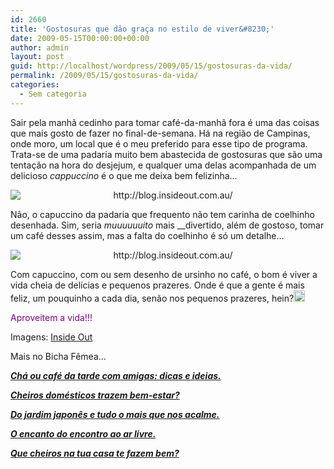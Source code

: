 ```yaml
---
id: 2660
title: 'Gostosuras que dão graça no estilo de viver&#8230;'
date: 2009-05-15T00:00:00+00:00
author: admin
layout: post
guid: http://localhost/wordpress/2009/05/15/gostosuras-da-vida/
permalink: /2009/05/15/gostosuras-da-vida/
categories:
  - Sem categoria
---
```

Sair pela manhã cedinho para tomar café-da-manhã fora é uma das coisas que mais gosto de fazer no final-de-semana. Há na região de Campinas, onde moro, um local que é o meu preferido para esse tipo de programa. Trata-se de uma padaria muito bem abastecida de gostosuras que são uma tentação na hora do desjejum, e qualquer uma delas acompanhada de um delicioso _cappuccino_ é o que me deixa bem felizinha…[](http://www.trololodemulher.com.br/blog/wp-content/uploads/2009/05/clip_image0013.gif)

<p style="text-align: center;">
  <img class="aligncenter" style="display: block; float: none; margin-left: auto; margin-right: auto;" title="http://blog.insideout.com.au/" src="http://3.bp.blogspot.com/_MH-mtZCatOc/Sf6UmTwNWfI/AAAAAAAAAj0/hyiqZnmEdC0/s400/amy1face.jpg" alt="http://blog.insideout.com.au/" />
</p>

Não, o capuccino da padaria que frequento não tem carinha de coelhinho desenhada. Sim, seria _muuuuuuito_ mais __divertido, além de gostoso, tomar um café desses assim, mas a falta do coelhinho é só um detalhe&#8230;

<p style="text-align: center;">
  <img class="aligncenter" style="display: block; float: none; margin-left: auto; margin-right: auto;" title="http://blog.insideout.com.au/" src="http://1.bp.blogspot.com/_MH-mtZCatOc/Sf6UmXHDIzI/AAAAAAAAAjs/QAxDvq3GWy0/s400/amy1coffeeface.jpg" alt="http://blog.insideout.com.au/" />
</p>

Com capuccino, com ou sem desenho de ursinho no café, o bom é viver a vida cheia de delícias e pequenos prazeres. Onde é que a gente é mais feliz, um pouquinho a cada dia, senão nos pequenos prazeres, hein?[<img style="display: inline;" title="clip_image001[8]" src="http://www.trololodemulher.com.br/blog/wp-content/uploads/2009/05/clip_image0018_thumb1.gif" alt="clip_image001[8]" width="18" height="18" />](http://www.trololodemulher.com.br/blog/wp-content/uploads/2009/05/clip_image00181.gif)

<span style="color: #800080;">Aproveitem a vida!!!</span>

Imagens: <a href="http://blog.insideout.com.au/" target="_blank">Inside Out</a>

Mais no Bicha Fêmea&#8230;

**_<a href="http://www.trololodemulher.com.br/2010/07/12/cha-cafe-da-tarde/" target="_self">Chá ou café da tarde com amigas: dicas e ideias.</a>_**

**_<a href="http://www.trololodemulher.com.br/2009/10/02/cheiros-domesticos/" target="_self">Cheiros domésticos trazem bem-estar?</a>_**

**_<a href="http://www.trololodemulher.com.br/2009/05/22/jardim-japones/" target="_self">Do jardim japonês e tudo o mais que nos acalme.</a>_**

**_<a href="http://www.trololodemulher.com.br/2009/04/06/refeicao-ao-ar-livre/" target="_self">O encanto do encontro ao ar livre.</a>_**

**_<a href="http://www.trololodemulher.com.br/2009/03/11/cheiros/" target="_self">Que cheiros na tua casa te fazem bem?</a>_**